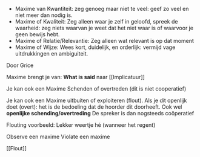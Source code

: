 - Maxime van Kwantiteit: zeg genoeg maar niet te veel: geef zo veel en niet meer dan nodig is.
- Maxime of Kwaliteit: Zeg alleen waar je zelf in geloofd, spreek de waarheid: zeg niets waarvan je weet dat het niet waar is of waarvoor je geen bewijs hebt.
- Maxime of Relatie/Relevantie: Zeg alleen wat relevant is op dat moment
- Maxime of Wijze: Wees kort, duidelijk, en orderlijk: vermijd vage uitdrukkingen en ambiguiteit.

Door Grice

Maxime brengt je van: **What is said** naar [[Implicatuur]]

Je kan ook een Maxime Schenden of overtreden (dit is niet cooperatief)

Je kan ook een Maxime uitbuiten of exploiteren (flout).
Als je dit openlijk doet (overt): het is de bedoeling dat de hoorder dit doorheeft. Ook wel **openlijke schending/overtreding** De spreker is dan nogsteeds coöperatief


Flouting voorbeeld: Lekker weertje hé (wanneer het regent)

Observe een maxime
Violate een maxime


[[Flout]]

